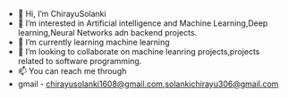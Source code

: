 - 👋 Hi, I’m ChirayuSolanki
- 👀 I’m interested in Artificial intelligence and Machine Learning,Deep learning,Neural Networks adn backend projects.
- 🌱 I’m currently learning machine learning
- 💞️ I’m looking to collaborate on machine leanring projects,projects related to software programming.
- 📫 You can reach me through 
-  gmail - chirayusolanki1608@gmail.com,solankichirayu306@gmail.com

<!---
ChirayuSolanki/ChirayuSolanki is a ✨ special ✨ repository because its `README.md` (this file) appears on your GitHub profile.
You can click the Preview link to take a look at your changes.
--->
